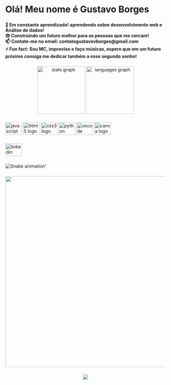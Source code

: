 <h1 align="left">Olá! Meu nome é Gustavo Borges</h1>

###
<h4 align="left">🌱 Em constante aprendizado! aprendendo sobre desenvolvimento web e Análise de dados!<br>😎 Construindo um futuro melhor para as pessoas que me cercam!<br>📫 Contate-me no email: contatogustavovborges@gmail.com<br>⚡ Fun fact: Sou MC, improviso e faço músicas, espero que em um futuro próximo consiga me dedicar também a esse segundo sonho!</h4>

###
<div align="center">
  <img src="https://github-readme-stats.vercel.app/api?hide_title=false&hide_rank=false&show_icons=true&include_all_commits=true&count_private=true&disable_animations=false&theme=dracula&locale=pt-br&hide_border=false&username=Vugz" height="150" alt="stats graph"  />
  <img src="https://github-readme-stats.vercel.app/api/top-langs?locale=pt-br&hide_title=false&layout=compact&card_width=320&langs_count=5&theme=dracula&hide_border=false&username=Vugz" height="150" alt="languages graph"  />
</div>

###
<div align="left">
  <img src="https://cdn.jsdelivr.net/gh/devicons/devicon/icons/javascript/javascript-original.svg" height="40" width="52" alt="javascript logo"  />
  <img src="https://cdn.jsdelivr.net/gh/devicons/devicon/icons/html5/html5-original.svg" height="40" width="52" alt="html5 logo"  />
  <img src="https://cdn.jsdelivr.net/gh/devicons/devicon/icons/css3/css3-original.svg" height="40" width="52" alt="css3 logo"  />
  <img src="https://cdn.jsdelivr.net/gh/devicons/devicon/icons/python/python-original.svg" height="40" width="52" alt="python logo"  />
  <img src="https://cdn.jsdelivr.net/gh/devicons/devicon/icons/vscode/vscode-original.svg" height="40" width="52" alt="vscode logo"  />
  <img src="https://cdn.jsdelivr.net/gh/devicons/devicon/icons/canva/canva-original.svg" height="40" width="52" alt="canva logo"  />
</div>

###
<div align="left">
  <img src="https://raw.githubusercontent.com/maurodesouza/profile-readme-generator/master/src/assets/icons/social/linkedin/default.svg" width="52" height="40" alt="linkedin logo"  />
</div>

###
 ![Snake animation](https://github.com/Vugz)'

###
<div align="center">
  <img height="600" src="https://pa1.narvii.com/6465/6e886d159f5820d911b416cf2edc06e2f525b07d_hq.gif"  />
</div>

###
<div align="center">
  <img src="https://profile-counter.glitch.me/Vugz/count.svg?"  />
</div>

###
